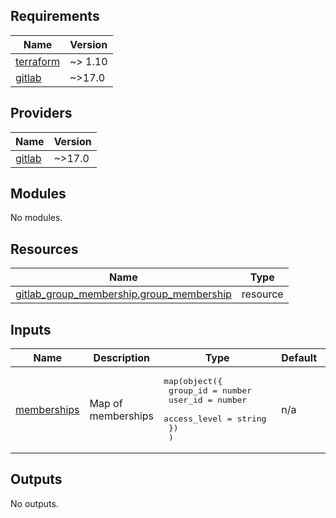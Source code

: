 <!-- BEGIN_TF_DOCS -->
## Requirements

| Name | Version |
|------|---------|
| <a name="requirement_terraform"></a> [terraform](#requirement\_terraform) | ~> 1.10 |
| <a name="requirement_gitlab"></a> [gitlab](#requirement\_gitlab) | ~>17.0 |

## Providers

| Name | Version |
|------|---------|
| <a name="provider_gitlab"></a> [gitlab](#provider\_gitlab) | ~>17.0 |

## Modules

No modules.

## Resources

| Name | Type |
|------|------|
| [gitlab_group_membership.group_membership](https://registry.terraform.io/providers/gitlabhq/gitlab/latest/docs/resources/group_membership) | resource |

## Inputs

| Name | Description | Type | Default | Required |
|------|-------------|------|---------|:--------:|
| <a name="input_memberships"></a> [memberships](#input\_memberships) | Map of memberships | <pre>map(object({<br/>    group_id = number<br/>    user_id = number<br/>    access_level = string    <br/>  })<br/>  )</pre> | n/a | yes |

## Outputs

No outputs.
<!-- END_TF_DOCS -->